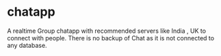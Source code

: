 # chatapp
A realtime Group chatapp with recommended servers like India , UK to connect with people. There is no backup of Chat as it is not connected to any database.
